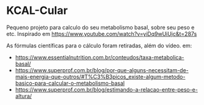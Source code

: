 # KCAL-Cular

Pequeno projeto para calculo do seu metabolismo basal, sobre seu peso e etc.
Inspirado em https://www.youtube.com/watch?v=yiDq9wUiUjc&t=287s

As fórmulas científicas para o cálculo foram retiradas, além do vídeo. em:
- https://www.essentialnutrition.com.br/conteudos/taxa-metabolica-basal/
- https://www.superprof.com.br/blog/por-que-alguns-necessitam-de-mais-energia-que-outros/#T%C3%B3picos_existe-algum-metodo-basico-para-calcular-o-metabolismo-basal
- https://www.superprof.com.br/blog/estimando-a-relacao-entre-peso-e-altura/